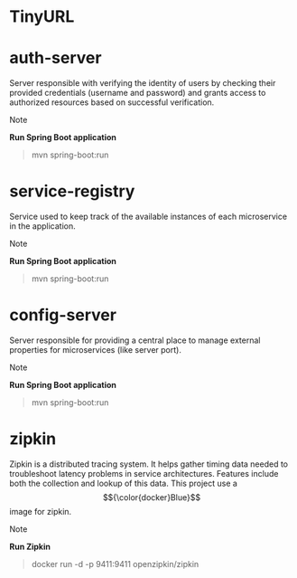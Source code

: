 # TinyURL

# auth-server

Server responsible with verifying the identity of users by checking their provided credentials (username and password) and grants access to authorized resources based on successful verification.

> [!NOTE]
> **Run Spring Boot application**

> mvn spring-boot:run


# service-registry

Service used to keep track of the available instances of each microservice in the application.

> [!NOTE]
> **Run Spring Boot application**

> mvn spring-boot:run


# config-server

Server responsible for providing a central place to manage external properties for microservices (like server port).

> [!NOTE]
> **Run Spring Boot application**

> mvn spring-boot:run


# zipkin
Zipkin is a distributed tracing system. It helps gather timing data needed to troubleshoot latency problems in service architectures. Features include both the collection and lookup of this data.
This project use a 	$${\color{docker}Blue}$$ image for zipkin.

> [!NOTE]
> **Run Zipkin**

> docker run -d -p 9411:9411 openzipkin/zipkin
